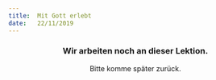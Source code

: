 ```yaml
---
title:  Mit Gott erlebt
date:   22/11/2019
---
```


### <center>Wir arbeiten noch an dieser Lektion.</center>
<center>Bitte komme später zurück.</center>
